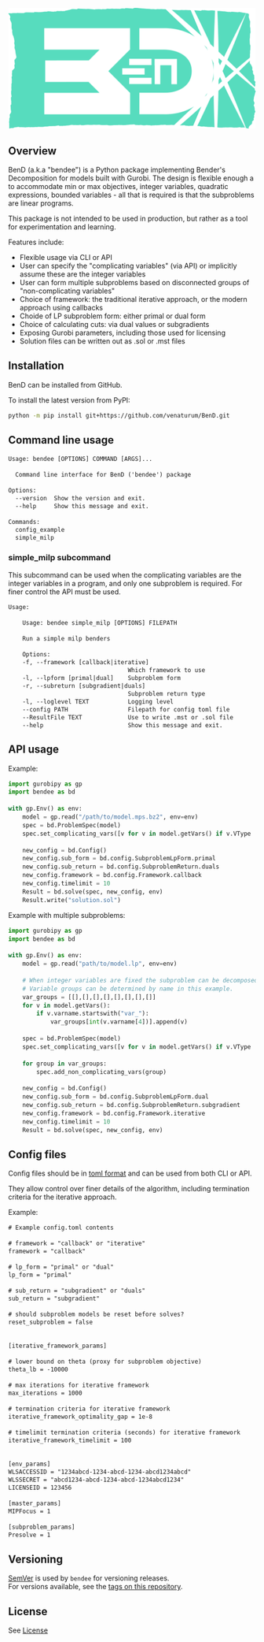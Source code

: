 <p align="center">
  <a href="https://github.com/venaturum/BenD">
    <img src="./docs/img/BenD.svg" title="BenD logo" alt="BenD logo">
  </a>
</p>

## Overview

BenD (a.k.a "bendee") is a Python package implementing Bender's Decomposition for models built with Gurobi.  The design is flexible enough a to accommodate min or max objectives, integer variables, quadratic expressions, bounded variables - all that is required is that the subproblems are linear programs.

This package is not intended to be used in production, but rather as a tool for experimentation and learning.

Features include:

- Flexible usage via CLI or API
- User can specify the "complicating variables" (via API) or implicitly assume these are the integer variables
- User can form multiple subproblems based on disconnected groups of "non-complicating variables"
- Choice of framework: the traditional iterative approach, or the modern approach using callbacks
- Choide of LP subproblem form: either primal or dual form
- Choice of calculating cuts: via dual values or subgradients
- Exposing Gurobi parameters, including those used for licensing 
- Solution files can be written out as .sol or .mst files


## Installation

BenD can be installed from GitHub.

To install the latest version from PyPI:

```bash
python -m pip install git+https://github.com/venaturum/BenD.git
```

## Command line usage

```console
Usage: bendee [OPTIONS] COMMAND [ARGS]...

  Command line interface for BenD ('bendee') package

Options:
  --version  Show the version and exit.
  --help     Show this message and exit.

Commands:
  config_example
  simple_milp
```

### simple_milp subcommand

This subcommand can be used when the complicating variables are the integer variables in a program, and only one subproblem is required.  For finer control the API must be used.

```console
Usage:

    Usage: bendee simple_milp [OPTIONS] FILEPATH

    Run a simple milp benders

    Options:
    -f, --framework [callback|iterative]
                                  Which framework to use
    -l, --lpform [primal|dual]    Subproblem form
    -r, --subreturn [subgradient|duals]
                                  Subproblem return type
    -l, --loglevel TEXT           Logging level
    --config PATH                 Filepath for config toml file
    --ResultFile TEXT             Use to write .mst or .sol file
    --help                        Show this message and exit.
```

## API usage

Example:

```python
import gurobipy as gp
import bendee as bd

with gp.Env() as env:
    model = gp.read("/path/to/model.mps.bz2", env=env)
    spec = bd.ProblemSpec(model)
    spec.set_complicating_vars([v for v in model.getVars() if v.VType != "C"])

    new_config = bd.Config()
    new_config.sub_form = bd.config.SubproblemLpForm.primal
    new_config.sub_return = bd.config.SubproblemReturn.duals
    new_config.framework = bd.config.Framework.callback
    new_config.timelimit = 10
    Result = bd.solve(spec, new_config, env)
    Result.write("solution.sol")
```

Example with multiple subproblems:

```python
import gurobipy as gp
import bendee as bd

with gp.Env() as env:
    model = gp.read("path/to/model.lp", env=env)

    # When integer variables are fixed the subproblem can be decomposed into 8 different LPs.
    # Variable groups can be determined by name in this example.
    var_groups = [[],[],[],[],[],[],[],[]]
    for v in model.getVars():
        if v.varname.startswith("var_"):
            var_groups[int(v.varname[4])].append(v)

    spec = bd.ProblemSpec(model)
    spec.set_complicating_vars([v for v in model.getVars() if v.VType != "C"])

    for group in var_groups:
        spec.add_non_complicating_vars(group)

    new_config = bd.Config()
    new_config.sub_form = bd.config.SubproblemLpForm.dual
    new_config.sub_return = bd.config.SubproblemReturn.subgradient
    new_config.framework = bd.config.Framework.iterative
    new_config.timelimit = 10
    Result = bd.solve(spec, new_config, env)
```

## Config files

Config files should be in [toml format](https://toml.io/en/) and can be used from both CLI or API.

They allow control over finer details of the algorithm, including termination criteria for the iterative approach.

Example:

```
# Example config.toml contents
        
# framework = "callback" or "iterative"
framework = "callback"

# lp_form = "primal" or "dual"
lp_form = "primal"

# sub_return = "subgradient" or "duals"
sub_return = "subgradient"

# should subproblem models be reset before solves?
reset_subproblem = false

        
[iterative_framework_params]
        
# lower bound on theta (proxy for subproblem objective)
theta_lb = -10000

# max iterations for iterative framework
max_iterations = 1000

# termination criteria for iterative framework
iterative_framework_optimality_gap = 1e-8

# timelimit termination criteria (seconds) for iterative framework
iterative_framework_timelimit = 100

        
[env_params]
WLSACCESSID = "1234abcd-1234-abcd-1234-abcd1234abcd"
WLSSECRET = "abcd1234-abcd-1234-abcd-1234abcd1234"
LICENSEID = 123456

[master_params]
MIPFocus = 1

[subproblem_params]
Presolve = 1
```

## Versioning

[SemVer](http://semver.org/) is used by `bendee` for versioning releases.  
For versions available, see the [tags on this repository](https://github.com/venaturum/BenD/tags).

## License

See [License](LICENSE)